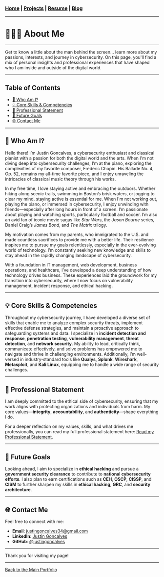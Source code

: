 ### [Home](index.md) | [Projects](Projects.md) | [Resume](CyberSecurity_Resume.pdf) | [Blog](blog.md)

---

# 👨🏽‍💻 About Me

---
Get to know a little about the man behind the screen... learn more about my passions, interests, and journey in cybersecurity. On this page, you'll find a mix of personal insights and professional experiences that have shaped who I am inside and outside of the digital world.

---

## Table of Contents
- [🤔 Who Am I?](#-who-am-i)
- [💡 Core Skills & Competencies](#-core-skills--competencies)
- [📄 Professional Statement](#-professional-statement)
- [🚀 Future Goals](#-future-goals)
- [🌐 Contact Me](#-contact-me)

---

## 🤔 Who Am I?

Hello there! I’m Justin Goncalves, a cybersecurity enthusiast and classical pianist with a passion for both the digital world and the arts. When I'm not diving deep into cybersecurity challenges, I’m at the piano, exploring the complexities of my favorite composer, Frederic Chopin. His Ballade No. 4, Op. 52, remains my all-time favorite piece, and I enjoy unraveling the intricacies of classical music theory through his works.

In my free time, I love staying active and embracing the outdoors. Whether hiking along scenic trails, swimming in Boston’s brisk waters, or jogging to clear my mind, staying active is essential for me. When I'm not working out, playing the piano, or immersed in cybersecurity, I enjoy unwinding with friends—especially after long hours in front of a screen. I’m passionate about playing and watching sports, particularly football and soccer. I’m also an avid fan of iconic movie sagas like *Star Wars*, the *Jason Bourne* series, Daniel Craig’s *James Bond*, and *The Matrix* trilogy.

My motivation comes from my parents, who immigrated to the U.S. and made countless sacrifices to provide me with a better life. Their resilience inspires me to pursue my goals relentlessly, especially in the ever-evolving world of technology. I’m constantly seeking new knowledge and skills to stay ahead in the rapidly changing landscape of cybersecurity.

With a foundation in IT management, web development, business operations, and healthcare, I’ve developed a deep understanding of how technology drives business. These experiences laid the groundwork for my transition into cybersecurity, where I now focus on vulnerability management, incident response, and ethical hacking.

---

## 💡 Core Skills & Competencies

Throughout my cybersecurity journey, I have developed a diverse set of skills that enable me to analyze complex security threats, implement effective defense strategies, and maintain a proactive approach to safeguarding systems and data. I specialize in **incident detection and response**, **penetration testing**, **vulnerability management**, **threat detection**, and **network security**. My ability to lead, critically think, communicate effectively, and solve problems has empowered me to navigate and thrive in challenging environments. Additionally, I’m well-versed in industry-standard tools like **Qualys**, **Splunk**, **Wireshark**, **Metasploit**, and **Kali Linux**, equipping me to handle a wide range of security challenges.

---

## 📄 Professional Statement

I am deeply committed to the ethical side of cybersecurity, ensuring that my work aligns with protecting organizations and individuals from harm. My core values—**integrity**, **accountability**, and **authenticity**—shape everything I do.

For a deeper reflection on my values, skills, and what drives me professionally, you can read my full professional statement here: [Read my Professional Statement](Professional_Statement.md).

---

## 🚀 Future Goals

Looking ahead, I aim to specialize in **ethical hacking** and pursue a **government security clearance** to contribute to **national cybersecurity efforts**. I also plan to earn certifications such as **CEH**, **OSCP**, **CISSP**, and **CISM** to further sharpen my skills in **ethical hacking**, **GRC**, and **security architecture**.

---

## 🌐 Contact Me

Feel free to connect with me:

- **Email**: justingoncalves34@gmail.com
- **LinkedIn**: [Justin Goncalves](https://www.linkedin.com/in/justingoncalves/)  
- **GitHub**: [@justingoncalves](https://github.com/justingoncalves)  

---

Thank you for visiting my page!

---

[Back to the Main Portfolio](index.md)
